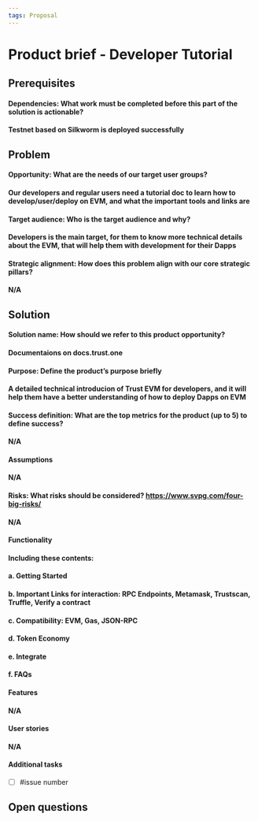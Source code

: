 ```yaml
---
tags: Proposal
---
```


# Product brief - Developer Tutorial

## Prerequisites
#### Dependencies: What work must be completed before this part of the solution is actionable?
#### Testnet based on Silkworm is deployed successfully 

## Problem

#### Opportunity: What are the needs of our target user groups?
#### Our developers and regular users need a tutorial doc to learn how to develop/user/deploy on EVM, and what the important tools and links are
#### Target audience: Who is the target audience and why? 
#### Developers is the main target, for them to know more technical details about the EVM, that will help them with development for their Dapps
#### Strategic alignment: How does this problem align with our core strategic pillars?
#### N/A

## Solution

#### Solution name: How should we refer to this product opportunity?
#### Documentaions on docs.trust.one
#### Purpose: Define the product’s purpose briefly
#### A detailed technical introducion of Trust EVM for developers, and it will help them have a better understanding of how to deploy Dapps on EVM
#### Success definition: What are the top metrics for the product (up to 5) to define success?
#### N/A
#### Assumptions
#### N/A
#### Risks: What risks should be considered? https://www.svpg.com/four-big-risks/
#### N/A

#### Functionality
#### Including these contents:
#### a. Getting Started
#### b. Important Links for interaction: RPC Endpoints, Metamask, Trustscan, Truffle, Verify a contract
#### c. Compatibility: EVM, Gas, JSON-RPC
#### d. Token Economy
#### e. Integrate
#### f. FAQs

#### Features
#### N/A
#### User stories
#### N/A
#### Additional tasks
- [ ] #issue number

## Open questions